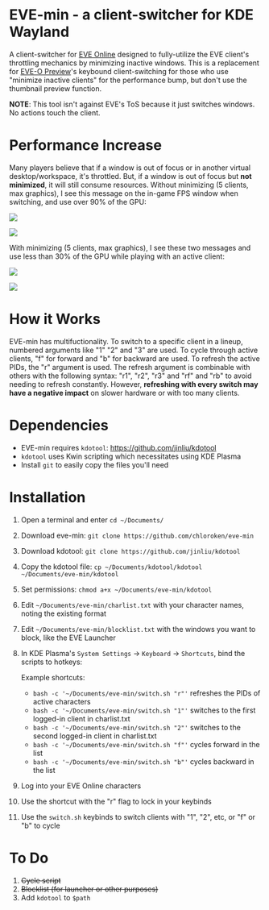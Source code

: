 # EVE-min - a client-switcher for KDE Wayland

A client-switcher for [EVE Online](https://www.eveonline.com/) designed to fully-utilize the EVE client's throttling mechanics by minimizing inactive windows. This is a replacement for [EVE-O Preview](https://github.com/Proopai/eve-o-preview)'s keybound client-switching for those who use "minimize inactive clients" for the performance bump, but don't use the thumbnail preview function.

**NOTE**: This tool isn't against EVE's ToS because it just switches windows. No actions touch the client.

# Performance Increase

Many players believe that if a window is out of focus or in another virtual desktop/workspace, it's throttled. But, if a window is out of focus but **not minimized**, it will still consume resources. Without minimizing (5 clients, max graphics), I see this message on the in-game FPS window when switching, and use over 90% of the GPU:

![](https://i.imgur.com/DNjdWlJ.png)

![](https://i.imgur.com/WT68EQP.png) 

With minimizing (5 clients, max graphics), I see these two messages and use less than 30% of the GPU while playing with an active client:

![](https://i.imgur.com/RL25rqR.png)

![](https://i.imgur.com/NxriGDH.png)

# How it Works

EVE-min has multifuctionality. To switch to a specific client in a lineup, numbered arguments like "1" "2" and "3" are used. To cycle through active clients, "f" for forward and "b" for backward are used. To refresh the active PIDs, the "r" argument is used. The refresh argument is combinable with others with the following syntax: "r1", "r2", "r3" and "rf" and "rb" to avoid needing to refresh constantly. However, **refreshing with every switch may have a negative impact** on slower hardware or with too many clients.

# Dependencies

- EVE-min requires `kdotool`: https://github.com/jinliu/kdotool
- `kdotool` uses Kwin scripting which necessitates using KDE Plasma
- Install `git` to easily copy the files you'll need

# Installation

1) Open a terminal and enter `cd ~/Documents/`
2) Download eve-min: `git clone https://github.com/chloroken/eve-min`
3) Download kdotool: `git clone https://github.com/jinliu/kdotool`
4) Copy the kdotool file: `cp ~/Documents/kdotool/kdotool ~/Documents/eve-min/kdotool`
5) Set permissions: `chmod a+x ~/Documents/eve-min/kdotool`
6) Edit `~/Documents/eve-min/charlist.txt` with your character names, noting the existing format
7) Edit `~/Documents/eve-min/blocklist.txt` with the windows you want to block, like the EVE Launcher
8) In KDE Plasma's `System Settings` -> `Keyboard` -> `Shortcuts`, bind the scripts to hotkeys:
   
   Example shortcuts:
    - `bash -c '~/Documents/eve-min/switch.sh "r"'` refreshes the PIDs of active characters
    - `bash -c '~/Documents/eve-min/switch.sh "1"'` switches to the first logged-in client in charlist.txt
    - `bash -c '~/Documents/eve-min/switch.sh "2"'` switches to the second logged-in client in charlist.txt
    - `bash -c '~/Documents/eve-min/switch.sh "f"'` cycles forward in the list
    - `bash -c '~/Documents/eve-min/switch.sh "b"'` cycles backward in the list
10) Log into your EVE Online characters
11) Use the shortcut with the "r" flag to lock in your keybinds
12) Use the `switch.sh` keybinds to switch clients with "1", "2", etc, or "f" or "b" to cycle

# To Do

1) ~~Cycle script~~
2) ~~Blocklist (for launcher or other purposes)~~
3) Add `kdotool` to `$path`
